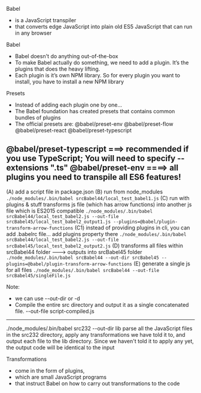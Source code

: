 Babel
- is a JavaScript transpiler 
- that converts edge JavaScript into plain old ES5 JavaScript that can run in any browser

Babel
- Babel doesn't do anything out-of-the-box
- To make Babel actually do something, we need to add a plugin. 
    It’s the plugins that does the heavy lifting.
- Each plugin is it’s own NPM library. 
    So for every plugin you want to install, you have to install a new NPM library 


Presets
- Instead of adding each plugin one by one...
- The Babel foundation has created presets that contains common bundles of plugins
- The official presets are:
    @babel/preset-env
    @babel/preset-flow
    @babel/preset-react
    @babel/preset-typescript


@babel/preset-typescript ===> recommended if you use TypeScript; You will need to specify --extensions ".ts"
@babel/preset-env ====> all plugins you need to transpile all ES6 features!
------------------------------------------------------------------------------------------------------------------------------

(A) add a script file in package.json
(B) run from node_modules
    `./node_modules/.bin/babel srcBabel44/local_test_babel1.js`
(C) run with plugins & stuff
    transforms js file (which has arrow functions) into another js file which is ES2015 compatible
    `./node_modules/.bin/babel srcBabel44/local_test_babel2.js --out-file srcBabel45/local_test_babel2_output1.js --plugins=@babel/plugin-transform-arrow-functions`
(C1) instead of providing plugins in cli, you can add .babelrc file... add plugins property there
    `./node_modules/.bin/babel srcBabel44/local_test_babel2.js --out-file srcBabel45/local_test_babel2_output2.js`
(D) transforms all files within srcBabel44 folder ---> outputs into srcBabel45 folder
    `./node_modules/.bin/babel srcBabel44 --out-dir srcBabel45 --plugins=@babel/plugin-transform-arrow-functions`
(E) generate a single js for all files
    `./node_modules/.bin/babel srcBabel44 --out-file srcBabel45/singleFile.js`

Note: 
- we can use --out-dir or -d
- Compile the entire src directory and output it as a single concatenated file.
    --out-file script-compiled.js
-------------------------------------------------------------------------------------------------------------------------------

./node_modules/.bin/babel src232 --out-dir lib
    parse all the JavaScript files in the src232 directory, 
    apply any transformations we have told it to, 
    and output each file to the lib directory. 
    Since we haven't told it to apply any <transformations> yet, the output code will be identical to the input
    

Transformations 
- come in the form of plugins, 
- which are small JavaScript programs 
- that instruct Babel on how to carry out transformations to the code


